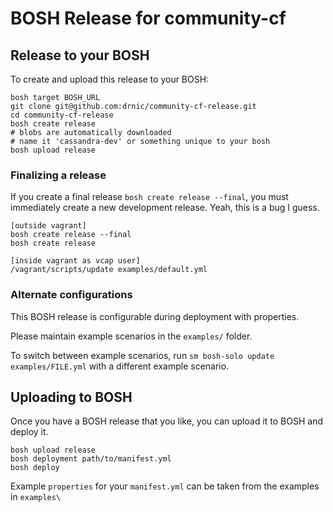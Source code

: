 # BOSH Release for community-cf

## Release to your BOSH

To create and upload this release to your BOSH:

```
bosh target BOSH_URL
git clone git@github.com:drnic/community-cf-release.git
cd community-cf-release
bosh create release
# blobs are automatically downloaded
# name it 'cassandra-dev' or something unique to your bosh
bosh upload release
```

### Finalizing a release

If you create a final release `bosh create release --final`, you must immediately create a new development release. Yeah, this is a bug I guess.

```
[outside vagrant]
bosh create release --final
bosh create release

[inside vagrant as vcap user]
/vagrant/scripts/update examples/default.yml
```


### Alternate configurations

This BOSH release is configurable during deployment with properties. 

Please maintain example scenarios in the `examples/` folder.

To switch between example scenarios, run `sm bosh-solo update examples/FILE.yml` with a different example scenario.

## Uploading to BOSH

Once you have a BOSH release that you like, you can upload it to BOSH and deploy it.

```
bosh upload release
bosh deployment path/to/manifest.yml
bosh deploy
```

Example `properties` for your `manifest.yml` can be taken from the examples in `examples\`

